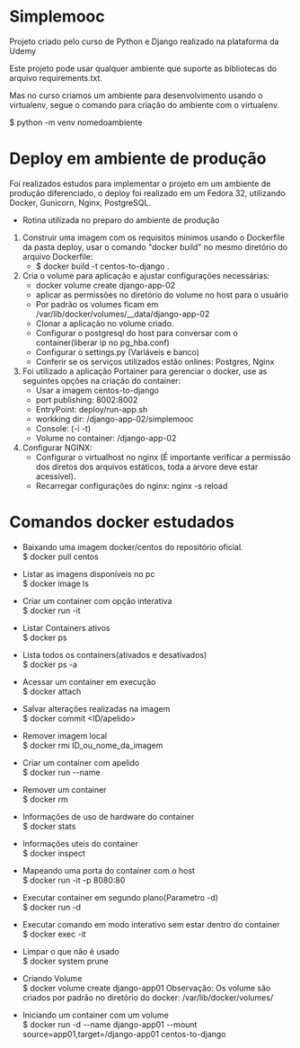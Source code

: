 # Simplemooc

Projeto criado pelo curso de Python e Django realizado na plataforma da Udemy

Este projeto pode usar qualquer ambiente que suporte as bibliotecas do arquivo requirements.txt.

Mas no curso criamos um ambiente para desenvolvimento usando o virtualenv, segue o comando para criação do ambiente com o virtualenv.

$ python -m venv nomedoambiente

# Deploy em ambiente de produção

Foi realizados estudos para implementar o projeto em um ambiente de produção diferenciado, 
o deploy foi realizado em um Fedora 32, utilizando Docker, Gunicorn, Nginx, PostgreSQL.

* Rotina utilizada no preparo do ambiente de produção
1. Construir uma imagem com os requisitos mínimos usando o Dockerfile da pasta deploy, usar o comando "docker build" no mesmo diretório do arquivo Dockerfile:
	- $ docker build -t centos-to-django .
2. Cria o volume para aplicação e ajustar configurações necessárias:
	- docker volume create django-app-02
	- aplicar as permissões no diretório do volume no host para o usuário 
	- Por padrão os volumes ficam em /var/lib/docker/volumes/__data/django-app-02
    - Clonar a aplicação no volume criado.
	- Configurar o postgresql do host para conversar com o container(liberar ip no pg_hba.conf)
	- Configurar o settings.py (Variáveis e banco)
	- Conferir se os serviços utilizados estão onlines: Postgres, Nginx
3. Foi utilizado a aplicação Portainer para gerenciar o docker, use as seguintes opções na criação do container:
    - Usar a imagem centos-to-django
    - port publishing: 8002:8002
    - EntryPoint: deploy/run-app.sh
    - workking dir: /django-app-02/simplemooc
    - Console: (-i -t)
    - Volume no container: /django-app-02
4. Configurar NGINX:
	- Configurar o virtualhost no nginx (É importante verificar a permissão dos diretos dos arquivos estáticos, toda a arvore deve estar acessível).
	- Recarregar configurações do nginx: nginx -s reload

# Comandos docker estudados
- Baixando uma imagem docker/centos do repositório oficial.<br>
$ docker pull centos
- Listar as imagens disponíveis no pc<br>
$ docker image ls
- Criar um container com opção interativa<br>
$ docker run -it <nome-da-imagem>
- Listar Containers ativos<br>
$ docker ps
- Lista todos os containers(ativados e desativados)<br>
$ docker ps -a
- Acessar um container em execução<br>
$ docker attach <id-ou-apelido>
- Salvar alterações realizadas na imagem<br>
$ docker commit <ID/apelido> <nome-da-nova-imagem>

- Remover imagem local<br>
$ docker rmi ID_ou_nome_da_imagem
- Criar um container com apelido<br>
$ docker run --name <apelido> <nome-da-imagem>
- Remover um container<br>
$ docker rm <id-ou-apelido>
- Informações de uso de hardware do container<br>
$ docker stats <id-ou-apelido>
- Informações uteis do container<br>
$ docker inspect <id-ou-apelido>
- Mapeando uma porta do container com o host<br>
$ docker run -it -p 8080:80 <id-ou-apelido>
- Executar container em segundo plano(Parametro -d)<br>
$ docker run -d <nome-da-imagem>
- Executar comando em modo interativo sem estar dentro do container<br>
$ docker exec -it <id-ou-apelido> <comando>
- Limpar o que não é usado<br>
$ docker system prune
- Criando Volume<br>
$ docker volume create django-app01
Observação: Os volume são criados por padrão no diretório do docker: /var/lib/docker/volumes/
- Iniciando um container com um volume<br>
$ docker run -d --name django-app01 --mount source=app01,target=/django-app01 centos-to-django